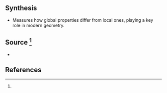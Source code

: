 ## Synthesis
- Measures how global properties differ from local ones, playing a key role in modern geometry.
## Source [^1]
- 
## References

[^1]: 
